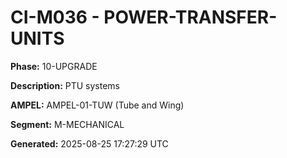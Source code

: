 # CI-M036 - POWER-TRANSFER-UNITS

**Phase:** 10-UPGRADE

**Description:** PTU systems

**AMPEL:** AMPEL-01-TUW (Tube and Wing)

**Segment:** M-MECHANICAL

**Generated:** 2025-08-25 17:27:29 UTC
